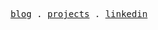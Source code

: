 <!--
**alvxsc/alvxsc** is a ✨ _special_ ✨ repository because its `README.md` (this file) appears on your GitHub profile.
-->
<p align="center">
  <samp>
    <a href="/#">blog</a> .
    <a href="/#">projects</a> .
    <a href="/#">linkedin</a>
  </samp>
</p>
